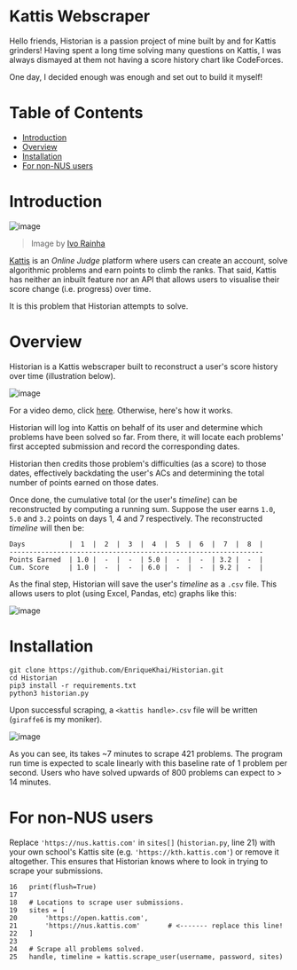 # Kattis Webscraper

Hello friends, Historian is a passion project of mine built by and for Kattis
grinders! Having spent a long time solving many questions on Kattis, I
was always dismayed at them not having a score history chart like CodeForces.

One day, I decided enough was enough and set out to build it myself!

# Table of Contents

- [Introduction](#introduction)
- [Overview](#overview)
- [Installation](#installation)
- [For non-NUS users](#for-non-nus-users)

# Introduction

![image](https://user-images.githubusercontent.com/42400406/126765162-2f70b87e-6323-477d-ae59-09330b5e6f57.png)

> Image by [Ivo Rainha](https://unsplash.com/@ivoafr)

[Kattis](https://open.kattis.com/) is an *Online Judge* platform where users can
create an account, solve algorithmic problems and earn points to climb the ranks.
That said, Kattis has neither an inbuilt feature nor an API that allows users to
visualise their score change (i.e. progress) over time.

It is this problem that Historian attempts to solve.

# Overview

Historian is a Kattis webscraper built to reconstruct a user's score history
over time (illustration below).

![image](https://user-images.githubusercontent.com/42400406/121766091-2c0a6d80-cb82-11eb-8cdb-ca9970ab69b1.png)

For a video demo, click [here](https://www.loom.com/share/a97cd7d9ac94473aa41317424e5bfd7e).
Otherwise, here's how it works.

Historian will log into Kattis on behalf of its user and determine which problems
have been solved so far. From there, it will locate each problems' first accepted
submission and record the corresponding dates.

Historian then credits those problem's difficulties (as a score) to those dates,
effectively backdating the user's ACs and determining the total number of points
earned on those dates.

Once done, the cumulative total (or the user's *timeline*) can be reconstructed by
computing a running sum. Suppose the user earns `1.0`, `5.0` and `3.2` points on days
1, 4 and 7 respectively. The reconstructed *timeline* will then be:

```
Days           |  1  |  2  |  3  |  4  |  5  |  6  |  7  |  8  |
----------------------------------------------------------------
Points Earned  | 1.0 |  -  |  -  | 5.0 |  -  |  -  | 3.2 |  -  |
Cum. Score     | 1.0 |  -  |  -  | 6.0 |  -  |  -  | 9.2 |  -  |
```

As the final step, Historian will save the user's *timeline* as a `.csv` file. This
allows users to plot (using Excel, Pandas, etc) graphs like this:

![image](https://user-images.githubusercontent.com/42400406/120999366-9ce50a80-c7bb-11eb-8a10-e8c8be1a34cf.png)

# Installation

```
git clone https://github.com/EnriqueKhai/Historian.git
cd Historian
pip3 install -r requirements.txt
python3 historian.py
```

Upon successful scraping, a `<kattis handle>.csv` file will be written (`giraffe6` is my moniker).

![image](https://user-images.githubusercontent.com/42400406/121766983-11d38e00-cb88-11eb-9d85-eaf05145f09d.png)

As you can see, its takes ~7 minutes to scrape 421 problems. The program run time is expected to
scale linearly with this baseline rate of 1 problem per second. Users who have solved upwards of
800 problems can expect to > 14 minutes.

# For non-NUS users

Replace `'https://nus.kattis.com'` in `sites[]` (`historian.py`, line 21) with your own school's
Kattis site (e.g. `'https://kth.kattis.com'`) or remove it altogether. This ensures that Historian
knows where to look in trying to scrape your submissions.

```Python3
16   print(flush=True)
17
18   # Locations to scrape user submissions.
19   sites = [
20       'https://open.kattis.com',
21       'https://nus.kattis.com'       # <------- replace this line!
22   ]
23 
24   # Scrape all problems solved.
25   handle, timeline = kattis.scrape_user(username, password, sites)
```
